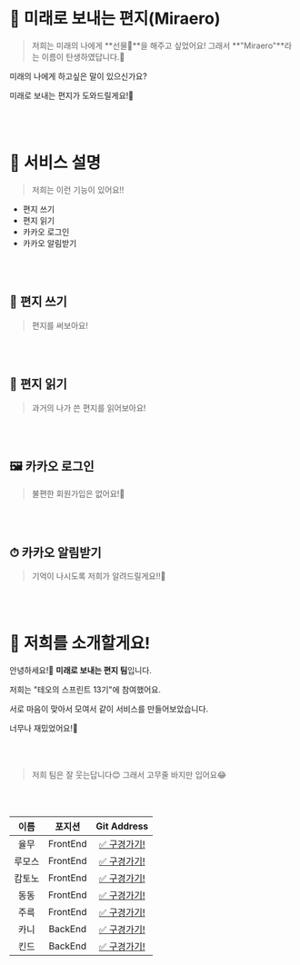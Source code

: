 # 📮 미래로 보내는 편지(Miraero)

> 저희는 미래의 나에게 **선물🎁**을 해주고 싶었어요! 그래서 **"Miraero"**라는 이름이 탄생하였답니다.🤗

미래의 나에게 하고싶은 말이 있으신가요?

미래로 보내는 편지가 도와드릴게요!🤗


<br>
<br>

# 🧐 서비스 설명 

> 저희는 이런 기능이 있어요!!

* 편지 쓰기
* 편지 읽기
* 카카오 로그인
* 카카오 알림받기

<br>
<br>

## 📝 편지 쓰기 

> 편지를 써보아요!


<br>
<br>

## 👀 편지 읽기 

> 과거의 나가 쓴 편지를 읽어보아요!


<br>
<br>

## 🖼 카카오 로그인 

> 불편한 회원가입은 없어요!🌼


<br>
<br>

## ⏱ 카카오 알림받기 

> 기억이 나시도록 저희가 알려드릴게요!!🤗


<br>
<br>

# 🌿 저희를 소개할게요!

안녕하세요!👋
**미래로 보내는 편지 팀**입니다.

저희는 "테오의 스프린트 13기"에 참여했어요.

서로 마음이 맞아서 모여서 같이 서비스를 만들어보았습니다.

너무나 재밌었어요!🌈


<br>
<br>

> 저희 팀은 잘 웃는답니다😊 그래서 고무줄 바지만 입어요😂


<br>
<br>

|이름|포지션|Git Address|
|:----:|:----:|:----:|
|율무|FrontEnd|[✅ 구경가기!](https://github.com/wang-yurin)|
|루모스|FrontEnd|[✅ 구경가기!](https://github.com/seunghw)|
|캄토노|FrontEnd|[✅ 구경가기!](https://github.com/deipanema)|
|동동|FrontEnd|[✅ 구경가기!](https://github.com/dongdongee)|
|주륵|FrontEnd|[✅ 구경가기!](https://github.com/wugusaud77)|
|카니|BackEnd|[✅ 구경가기!](https://github.com/KaniKim)|
|킨드|BackEnd|[✅ 구경가기!](https://github.com/Cha-Young-Ho)|

